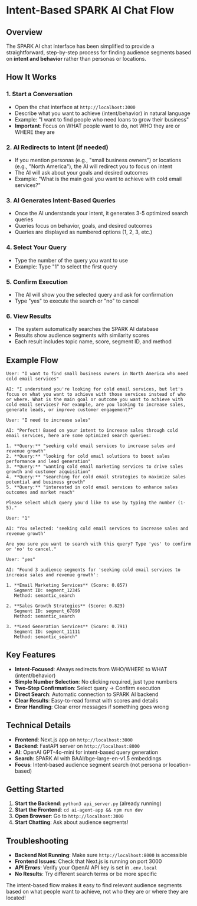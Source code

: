 # Intent-Based SPARK AI Chat Flow

## Overview

The SPARK AI chat interface has been simplified to provide a straightforward, step-by-step process for finding audience segments based on **intent and behavior** rather than personas or locations.

## How It Works

### 1. **Start a Conversation**
- Open the chat interface at `http://localhost:3000`
- Describe what you want to achieve (intent/behavior) in natural language
- Example: "I want to find people who need loans to grow their business"
- **Important**: Focus on WHAT people want to do, not WHO they are or WHERE they are

### 2. **AI Redirects to Intent (if needed)**
- If you mention personas (e.g., "small business owners") or locations (e.g., "North America"), the AI will redirect you to focus on intent
- The AI will ask about your goals and desired outcomes
- Example: "What is the main goal you want to achieve with cold email services?"

### 3. **AI Generates Intent-Based Queries**
- Once the AI understands your intent, it generates 3-5 optimized search queries
- Queries focus on behavior, goals, and desired outcomes
- Queries are displayed as numbered options (1, 2, 3, etc.)

### 4. **Select Your Query**
- Type the number of the query you want to use
- Example: Type "1" to select the first query

### 5. **Confirm Execution**
- The AI will show you the selected query and ask for confirmation
- Type "yes" to execute the search or "no" to cancel

### 6. **View Results**
- The system automatically searches the SPARK AI database
- Results show audience segments with similarity scores
- Each result includes topic name, score, segment ID, and method

## Example Flow

```
User: "I want to find small business owners in North America who need cold email services"

AI: "I understand you're looking for cold email services, but let's focus on what you want to achieve with those services instead of who or where. What is the main goal or outcome you want to achieve with cold email services? For example, are you looking to increase sales, generate leads, or improve customer engagement?"

User: "I need to increase sales"

AI: "Perfect! Based on your intent to increase sales through cold email services, here are some optimized search queries:

1. **Query:** "seeking cold email services to increase sales and revenue growth"
2. **Query:** "looking for cold email solutions to boost sales performance and lead generation"
3. **Query:** "wanting cold email marketing services to drive sales growth and customer acquisition"
4. **Query:** "searching for cold email strategies to maximize sales potential and business growth"
5. **Query:** "interested in cold email services to enhance sales outcomes and market reach"

Please select which query you'd like to use by typing the number (1-5)."

User: "1"

AI: "You selected: 'seeking cold email services to increase sales and revenue growth'

Are you sure you want to search with this query? Type 'yes' to confirm or 'no' to cancel."

User: "yes"

AI: "Found 3 audience segments for 'seeking cold email services to increase sales and revenue growth':

1. **Email Marketing Services** (Score: 0.857)
   Segment ID: segment_12345
   Method: semantic_search

2. **Sales Growth Strategies** (Score: 0.823)
   Segment ID: segment_67890
   Method: semantic_search

3. **Lead Generation Services** (Score: 0.791)
   Segment ID: segment_11111
   Method: semantic_search"
```

## Key Features

- **Intent-Focused**: Always redirects from WHO/WHERE to WHAT (intent/behavior)
- **Simple Number Selection**: No clicking required, just type numbers
- **Two-Step Confirmation**: Select query → Confirm execution
- **Direct Search**: Automatic connection to SPARK AI backend
- **Clear Results**: Easy-to-read format with scores and details
- **Error Handling**: Clear error messages if something goes wrong

## Technical Details

- **Frontend**: Next.js app on `http://localhost:3000`
- **Backend**: FastAPI server on `http://localhost:8000`
- **AI**: OpenAI GPT-4o-mini for intent-based query generation
- **Search**: SPARK AI with BAAI/bge-large-en-v1.5 embeddings
- **Focus**: Intent-based audience segment search (not persona or location-based)

## Getting Started

1. **Start the Backend**: `python3 api_server.py` (already running)
2. **Start the Frontend**: `cd ai-agent-app && npm run dev`
3. **Open Browser**: Go to `http://localhost:3000`
4. **Start Chatting**: Ask about audience segments!

## Troubleshooting

- **Backend Not Running**: Make sure `http://localhost:8000` is accessible
- **Frontend Issues**: Check that Next.js is running on port 3000
- **API Errors**: Verify your OpenAI API key is set in `.env.local`
- **No Results**: Try different search terms or be more specific

The intent-based flow makes it easy to find relevant audience segments based on what people want to achieve, not who they are or where they are located! 